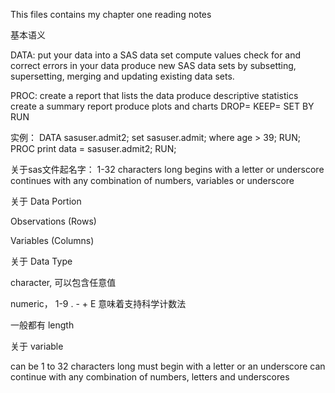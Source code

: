 This files contains my chapter one reading notes

基本语义

DATA: put your data into a SAS data set
      compute values
      check for and correct errors in your data
      produce  new SAS data sets by subsetting, supersetting, merging and updating existing data sets. 

PROC: create a report that lists the data
      produce descriptive statistics
      create a summary report 
      produce plots and charts
DROP=
KEEP=
SET
BY
RUN

实例：
DATA sasuser.admit2;
    set sasuser.admit;
    where age > 39;
RUN;
PROC print data = sasuser.admit2;
RUN;

关于sas文件起名字： 
                1-32 characters long
                begins with a letter or underscore
                continues with any combination of numbers, variables or underscore


关于 Data Portion

Observations (Rows)

Variables (Columns)

关于 Data Type

character, 可以包含任意值

numeric， 1-9 . - + E 意味着支持科学计数法

一般都有 length

关于 variable

can be 1 to 32 characters long
must begin with a letter or an underscore
can continue with any combination of numbers, letters and underscores
























